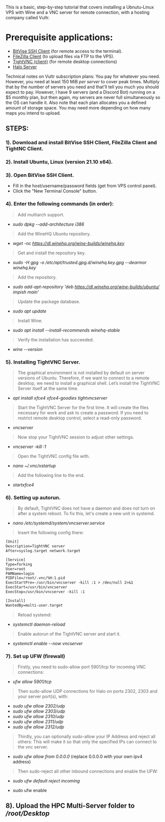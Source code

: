 This is a basic, step-by-step tutorial that covers installing a Ubnutu-Linux VPS with Wine and a VNC server for remote connection, with a hosting company called Vultr. 

# Prerequisite applications:
- [BitVise SSH Client](https://www.bitvise.com/ssh-client-download) (for remote access to the terminal).
- [FileZilla Client](https://filezilla-project.org/download.php?platform=win64) (to upload files via FTP to the VPS).
- [TightVNC (client)](https://www.tightvnc.com/download.php) (for remote desktop connections)
- [Halo Server](https://github.com/Chalwk77/HALO-SCRIPT-PROJECTS/releases/tag/v1.0.7-Multi-Server)

Technical notes on Vultr subscription plans:
You pay for whatever you need. However, you need at least 150 MiB *per server* to cover peak times. Multiply that by the number of servers you need and that'll tell you much you should expect to pay. However, I have 9 servers (and a Discord Bot) running on a $5 monthly plan, but then again, my servers are never full simultaneously so the OS can handle it. Also note that each plan allocates you a defined amount of storage space. You may need more depending on how many maps you intend to upload.

## STEPS:
### 1). Download and install **BitVise SSH Client**, **FileZilla Client** and **TightNC Client**.

### 2). Install Ubuntu, Linux (version **21.10 x64**).

### 3). Open BitVise SSH Client.
- Fill in the host/username/password fields (get from VPS control panel).
- Click the "New Terminal Console" button.

### 4). Enter the following commands (in order):

> Add multiarch support.
- *sudo dpkg --add-architecture i386*

> Add the WineHQ Ubuntu repository.
- *wget -nc https://dl.winehq.org/wine-builds/winehq.key*

> Get and install the repository key.
- *sudo -H gpg -o /etc/apt/trusted.gpg.d/winehq.key.gpg --dearmor winehq.key*

> Add the repository.
- *sudo add-apt-repository 'deb https://dl.winehq.org/wine-builds/ubuntu/ impish main'*

> Update the package database.
- *sudo apt update*

> Install Wine.
- *sudo apt install --install-recommends winehq-stable*

> Verify the installation has succeeded.
- *wine --version*

### 5). Installing TightVNC Server.

> The graphical environment is not installed by default on server versions of Ubuntu.
> Therefore, if we want to connect to a remote desktop, we need to install a graphical shell.
> Let’s install the TightVNC Server itself at the same time.
- *apt install xfce4 xfce4-goodies tightvncserver*

> Start the TightVNC Server for the first time. It will create the files necessary for work and ask to create a password.
> If you need to restrict remote desktop control, select a read-only password.
- *vncserver*

> Now stop your TightVNC session to adjust other settings.
- *vncserver -kill :1*

> Open the TightVNC config file with.
- *nano ~/.vnc/xstartup*

> Add the following line to the end.
- *startxfce4*

### 6). Setting up autorun.
> By default, TightVNC does not have a daemon and does not turn on after a system reboot. To fix this, let's create a new unit in systemd.
- *nano /etc/systemd/system/vncserver.service*

> Insert the following config there:

```diff
[Unit]
Description=TightVNC server
After=syslog.target network.target

[Service]
Type=forking
User=root
PAMName=login
PIDFile=/root/.vnc/%H:1.pid
ExecStartPre=-/usr/bin/vncserver -kill :1 > /dev/null 2>&1
ExecStart=/usr/bin/vncserver
ExecStop=/usr/bin/vncserver -kill :1

[Install]
WantedBy=multi-user.target
```

> Reload systemd:
- *systemctl daemon-reload*

> Enable autorun of the TightVNC server and start it.
- *systemctl enable --now vncserver*

### 7). Set up UFW (firewall)
> Firstly, you need to sudo-allow port 5901/tcp for incoming VNC connections:
- *ufw allow 5901/tcp*
> Then sudo-allow UDP connections for Halo on ports 2302, 2303 and your server port(s), with:
- *sudo ufw allow 2302/udp*
- *sudo ufw allow 2303/udp*
- *sudo ufw allow 2310/udp*
- *sudo ufw allow 2311/udp*
- *sudo ufw allow 2312/udp*

> Thirdly, you can optionally sudo-allow your IP Address and reject all others:
> This will make it so that only the specified IPs can connect to the vnc server.
- *sudo ufw allow from 0.0.0.0* (replace 0.0.0.0 with your own ipv4 address)
> Then sudo-reject all other inbound connections and enable the UFW:
- *sudo ufw default reject incoming*

- sudo ufw enable

## 8). Upload the **HPC Multi-Server** folder to */root/Desktop*
